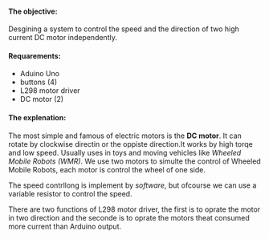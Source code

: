 #### **The objective**:
Desgining a system to control the speed and the direction of two high current DC motor independently.

#### **Requarements**:

* Aduino Uno
* buttons (4)
* L298 motor driver 
* DC motor (2)

#### **The explenation**:

The most simple and famous of electric motors is the **DC motor**. It can rotate by clockwise directin or the oppiste direction.It works by high torqe and low speed.
Usually uses in toys and moving vehicles like *Wheeled Mobile Robots (WMR)*. We use two motors to simulte the control of Wheeled Mobile Robots, each motor is control the wheel of one side.

The speed contrllong is implement by *software*, but ofcourse we can use a variable resistor to control the speed.

There are two functions of L298 motor driver, the first is to oprate the motor in two direction and the seconde is to oprate the motors theat consumed more current than Arduino output.
